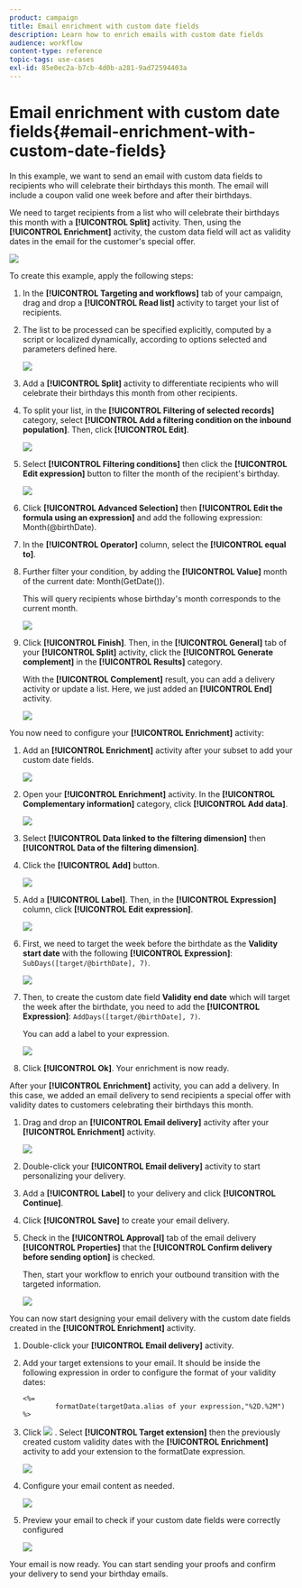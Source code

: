```yaml
---
product: campaign
title: Email enrichment with custom date fields
description: Learn how to enrich emails with custom date fields
audience: workflow
content-type: reference
topic-tags: use-cases
exl-id: 85e0ec2a-b7cb-4d0b-a281-9ad72594403a
---
```

# Email enrichment with custom date fields{#email-enrichment-with-custom-date-fields}

In this example, we want to send an email with custom data fields to recipients who will celebrate their birthdays this month. The email will include a coupon valid one week before and after their birthdays.

We need to target recipients from a list who will celebrate their birthdays this month with a **[!UICONTROL Split]** activity. Then, using the **[!UICONTROL Enrichment]** activity, the custom data field will act as validity dates in the email for the customer's special offer.

![](assets/uc_enrichment.png)

To create this example, apply the following steps:

1. In the **[!UICONTROL Targeting and workflows]** tab of your campaign, drag and drop a **[!UICONTROL Read list]** activity to target your list of recipients.
1. The list to be processed can be specified explicitly, computed by a script or localized dynamically, according to options selected and parameters defined here.

   ![](assets/uc_enrichment_1.png)

1. Add a **[!UICONTROL Split]** activity to differentiate recipients who will celebrate their birthdays this month from other recipients.
1. To split your list, in the **[!UICONTROL Filtering of selected records]** category, select **[!UICONTROL Add a filtering condition on the inbound population]**. Then, click **[!UICONTROL Edit]**.

   ![](assets/uc_enrichment_2.png)

1. Select **[!UICONTROL Filtering conditions]** then click the **[!UICONTROL Edit expression]** button to filter the month of the recipient's birthday.

   ![](assets/uc_enrichment_3.png)

1. Click **[!UICONTROL Advanced Selection]** then **[!UICONTROL Edit the formula using an expression]** and add the following expression: Month(@birthDate).
1. In the **[!UICONTROL Operator]** column, select the **[!UICONTROL equal to]**.
1. Further filter your condition, by adding the **[!UICONTROL Value]** month of the current date: Month(GetDate()).

   This will query recipients whose birthday's month corresponds to the current month.

   ![](assets/uc_enrichment_4.png)

1. Click **[!UICONTROL Finish]**. Then, in the **[!UICONTROL General]** tab of your **[!UICONTROL Split]** activity, click the **[!UICONTROL Generate complement]** in the **[!UICONTROL Results]** category.

   With the **[!UICONTROL Complement]** result, you can add a delivery activity or update a list. Here, we just added an **[!UICONTROL End]** activity.

   ![](assets/uc_enrichment_6.png)

You now need to configure your **[!UICONTROL Enrichment]** activity:

1. Add an **[!UICONTROL Enrichment]** activity after your subset to add your custom date fields.

   ![](assets/uc_enrichment_7.png)

1. Open your **[!UICONTROL Enrichment]** activity. In the **[!UICONTROL Complementary information]** category, click **[!UICONTROL Add data]**.

   ![](assets/uc_enrichment_8.png)

1. Select **[!UICONTROL Data linked to the filtering dimension]** then **[!UICONTROL Data of the filtering dimension]**.
1. Click the **[!UICONTROL Add]** button. 

   ![](assets/uc_enrichment_9.png)

1. Add a **[!UICONTROL Label]**. Then, in the **[!UICONTROL Expression]** column, click **[!UICONTROL Edit expression]**.

   ![](assets/uc_enrichment_10.png)

1. First, we need to target the week before the birthdate as the **Validity start date** with the following **[!UICONTROL Expression]**: `SubDays([target/@birthDate], 7)`.

   ![](assets/uc_enrichment_11.png)

1. Then, to create the custom date field **Validity end date** which will target the week after the birthdate, you need to add the **[!UICONTROL Expression]**: `AddDays([target/@birthDate], 7)`.

   You can add a label to your expression.

   ![](assets/uc_enrichment_12.png)

1. Click **[!UICONTROL Ok]**. Your enrichment is now ready.

After your **[!UICONTROL Enrichment]** activity, you can add a delivery. In this case, we added an email delivery to send recipients a special offer with validity dates to customers celebrating their birthdays this month.

1. Drag and drop an **[!UICONTROL Email delivery]** activity after your **[!UICONTROL Enrichment]** activity.

   ![](assets/uc_enrichment_15.png)

1. Double-click your **[!UICONTROL Email delivery]** activity to start personalizing your delivery.
1. Add a **[!UICONTROL Label]** to your delivery and click **[!UICONTROL Continue]**.
1. Click **[!UICONTROL Save]** to create your email delivery.
1. Check in the **[!UICONTROL Approval]** tab of the email delivery **[!UICONTROL Properties]** that the **[!UICONTROL Confirm delivery before sending option]** is checked.

   Then, start your workflow to enrich your outbound transition with the targeted information.

   ![](assets/uc_enrichment_18.png)

You can now start designing your email delivery with the custom date fields created in the **[!UICONTROL Enrichment]** activity.

1. Double-click your **[!UICONTROL Email delivery]** activity.
1. Add your target extensions to your email. It should be inside the following expression in order to configure the format of your validity dates:

   ```
   <%=
           formatDate(targetData.alias of your expression,"%2D.%2M")  %>
   ```

1. Click ![](assets/uc_enrichment_16.png) . Select **[!UICONTROL Target extension]** then the previously created custom validity dates with the **[!UICONTROL Enrichment]** activity to add your extension to the formatDate expression.

   ![](assets/uc_enrichment_19.png)

1. Configure your email content as needed.

   ![](assets/uc_enrichment_17.png)

1. Preview your email to check if your custom date fields were correctly configured

   ![](assets/uc_enrichment_20.png)

Your email is now ready. You can start sending your proofs and confirm your delivery to send your birthday emails.
